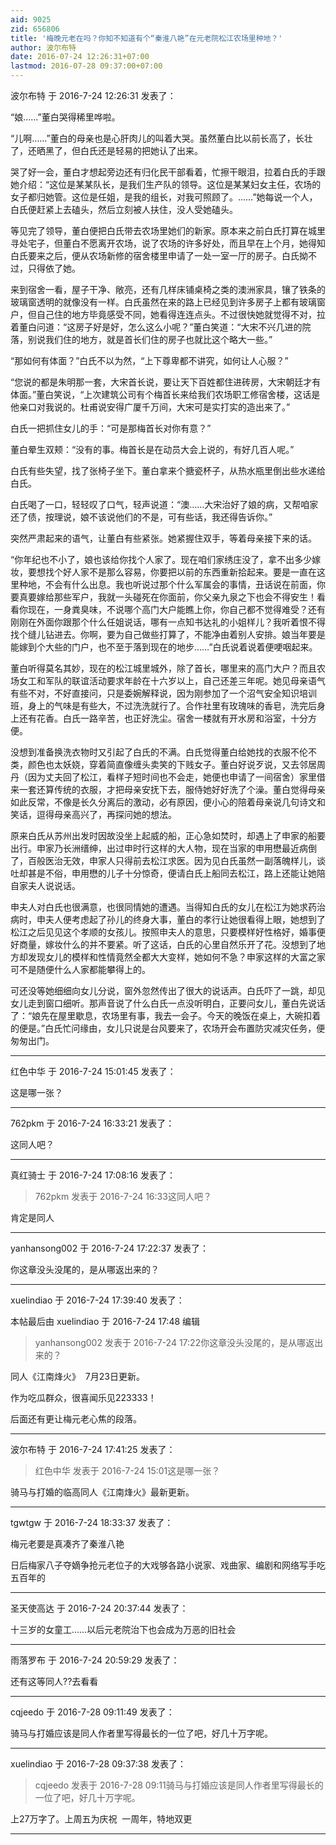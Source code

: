 ```yaml
---
aid: 9025
zid: 656806
title: '梅晚元老在吗？你知不知道有个“秦淮八艳”在元老院松江农场里种地？'
author: 波尔布特
date: 2016-07-24 12:26:31+07:00
lastmod: 2016-07-28 09:37:00+07:00
---
```


波尔布特 于 2016-7-24 12:26:31 发表了：

“娘……”董白哭得稀里哗啦。

“儿啊……”董白的母亲也是心肝肉儿的叫着大哭。虽然董白比以前长高了，长壮了，还晒黑了，但白氏还是轻易的把她认了出来。

哭了好一会，董白才想起旁边还有归化民干部看着，忙擦干眼泪，拉着白氏的手跟她介绍：“这位是某某队长，是我们生产队的领导。这位是某某妇女主任，农场的女子都归她管。这位是任姐，是我的组长，对我可照顾了。……”她每说一个人，白氏便赶紧上去磕头，然后立刻被人扶住，没人受她磕头。

等见完了领导，董白便把白氏带去农场里她们的新家。原本来之前白氏打算在城里寻处宅子，但董白不愿离开农场，说了农场的许多好处，而且早在上个月，她得知白氏要来之后，便从农场新修的宿舍楼里申请了一处一室一厅的房子。白氏拗不过，只得依了她。

来到宿舍一看，屋子干净、敞亮，还有几样床铺桌椅之类的澳洲家具，镶了铁条的玻璃窗透明的就像没有一样。白氏虽然在来的路上已经见到许多房子上都有玻璃窗户，但自己住的地方毕竟感受不同，她看得连连点头。不过很快她就觉得不对，拉着董白问道：“这房子好是好，怎么这么小呢？”董白笑道：“大宋不兴几进的院落，别说我们住的地方，就是首长们住的房子也就比这个略大一些。”

“那如何有体面？”白氏不以为然，“上下尊卑都不讲究，如何让人心服？”

“您说的都是朱明那一套，大宋首长说，要让天下百姓都住进砖房，大宋朝廷才有体面。”董白笑说，“上次建筑公司有个梅首长来给我们农场职工修宿舍楼，这话是他亲口对我说的。杜甫说安得广厦千万间，大宋可是实打实的造出来了。”

白氏一把抓住女儿的手：“可是那梅首长对你有意？”

董白晕生双颊：“没有的事。梅首长是在动员大会上说的，有好几百人呢。”

白氏有些失望，找了张椅子坐下。董白拿来个搪瓷杯子，从热水瓶里倒出些水递给白氏。

白氏喝了一口，轻轻叹了口气，轻声说道：“澳……大宋治好了娘的病，又帮咱家还了债，按理说，娘不该说他们的不是，可有些话，我还得告诉你。”

突然严肃起来的语气，让董白有些紧张。她紧握住双手，等着母亲接下来的话。

“你年纪也不小了，娘也该给你找个人家了。现在咱们家绣庄没了，拿不出多少嫁妆，要想找个好人家不是那么容易，你要把以前的东西重新拾起来。要是一直在这里种地，不会有什么出息。我也听说过那个什么军属会的事情，丑话说在前面，你要真要嫁给那些军户，我就一头碰死在你面前，你父亲九泉之下也会不得安生！看看你现在，一身粪臭味，不说哪个高门大户能瞧上你，你自己都不觉得难受？还有刚刚在外面你跟那个什么任姐说话，哪有一点知书达礼的小姐样儿？我听着恨不得找个缝儿钻进去。你啊，要为自己做些打算了，不能净由着别人安排。娘当年要是能嫁到个大些的门户，也不至于落到现在的地步……”白氏说着说着便哽咽起来。

董白听得莫名其妙，现在的松江城里城外，除了首长，哪里来的高门大户？而且农场女工和军队的联谊活动要求年龄在十六岁以上，自己还差三年呢。她见母亲语气有些不对，不好直接问，只是委婉解释说，因为刚参加了一个沼气安全知识培训班，身上的气味是有些大，不过洗洗就行了。合作社里有玫瑰味的香皂，洗完后身上还有花香。白氏一路辛苦，也正好洗尘。宿舍一楼就有开水房和浴室，十分方便。

没想到准备换洗衣物时又引起了白氏的不满。白氏觉得董白给她找的衣服不伦不类，颜色也太妖娆，穿着简直像缠头卖笑的下贱女子。董白好说歹说，又去邻居周丹（因为丈夫回了松江，看样子短时间也不会走，她便也申请了一间宿舍）家里借来一套还算传统的衣服，才把母亲安抚下去，服侍她好好洗了个澡。董白觉得母亲如此反常，不像是长久分离后的激动，必有原因，便小心的陪着母亲说几句诗文和笑话，逗得母亲高兴了，再探问她的想法。

原来白氏从苏州出发时因故没坐上起威的船，正心急如焚时，却遇上了申家的船要出行。申家乃长洲缙绅，出过申时行这样的大人物，现在当家的申用懋最近病倒了，百般医治无效，申家人只得前去松江求医。因为见白氏虽然一副落魄样儿，谈吐却甚是不俗，申用懋的儿子十分惊奇，便请白氏上船同去松江，路上还能让她陪自家夫人说说话。

申夫人对白氏也很满意，也很同情她的遭遇。当得知白氏的女儿在松江为她求药治病时，申夫人便考虑起了孙儿的终身大事，董白的孝行让她很看得上眼，她想到了松江之后见见这个孝顺的女孩儿。按照申夫人的意思，只要模样好性格好，婚事便好商量，嫁妆什么的并不要紧。听了这话，白氏的心里自然乐开了花。没想到了地方却发现女儿的模样和性情竟然全都大大变样，她如何不急？申家这样的大富之家可不是随便什么人家都能攀得上的。

可还没等她细细向女儿分说，窗外忽然传出了很大的说话声。白氏吓了一跳，却见女儿走到窗口细听。那声音说了什么白氏一点没听明白，正要问女儿，董白先说话了：“娘先在屋里歇息，农场里有事，我去一会子。今天的晚饭在桌上，大碗扣着的便是。”白氏忙问缘由，女儿只说是台风要来了，农场开会布置防灾减灾任务，便匆匆出门。

---------

红色中华 于 2016-7-24 15:01:45 发表了：

这是哪一张？

---------

762pkm 于 2016-7-24 16:33:21 发表了：

这同人吧？

---------

真红骑士 于 2016-7-24 17:08:16 发表了：

> 762pkm 发表于 2016-7-24 16:33这同人吧？



肯定是同人

---------

yanhansong002 于 2016-7-24 17:22:37 发表了：

你这章没头没尾的，是从哪返出来的？

---------

xuelindiao 于 2016-7-24 17:39:40 发表了：

本帖最后由 xuelindiao 于 2016-7-24 17:48 编辑 


> 
> yanhansong002 发表于 2016-7-24 17:22你这章没头没尾的，是从哪返出来的？



同人《江南烽火》  7月23日更新。

作为吃瓜群众，很喜闻乐见223333！

后面还有更让梅元老心焦的段落。

---------

波尔布特 于 2016-7-24 17:41:25 发表了：

> 红色中华 发表于 2016-7-24 15:01这是哪一张？



骑马与打婚的临高同人《江南烽火》最新更新。

---------

tgwtgw 于 2016-7-24 18:33:37 发表了：

梅元老要是真凑齐了秦淮八艳

日后梅家八子夺嫡争抢元老位子的大戏够各路小说家、戏曲家、编剧和网络写手吃五百年的

---------

圣天使高达 于 2016-7-24 20:37:44 发表了：

十三岁的女童工……以后元老院治下也会成为万恶的旧社会

---------

雨落罗布 于 2016-7-24 20:59:29 发表了：

还有这等同人??去看看

---------

cqjeedo 于 2016-7-28 09:11:49 发表了：

骑马与打婚应该是同人作者里写得最长的一位了吧，好几十万字呢。

---------

xuelindiao 于 2016-7-28 09:37:38 发表了：

> cqjeedo 发表于 2016-7-28 09:11骑马与打婚应该是同人作者里写得最长的一位了吧，好几十万字呢。



上27万字了。上周五为庆祝  一周年，特地双更

---------

